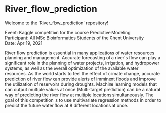 # River_flow_prediction

Welcome to the 'River_flow_prediction' repository!

Event: Kaggle competition for the course Predictive Modeling <br />
Participant: All MSc Bioinformatics Students of the Ghent University <br />
Date: Apr 19, 2021

River flow prediction is essential in many applications of water resources planning and management.
Accurate forecasting of a river's flow can play a significant role in the planning of water projects, irrigation, and hydropower systems, as well as the overall optimization of the available water resources.
As the world starts to feel the effect of climate change, accurate prediction of river flow can provide alerts of imminent floods and improve the utilization of reservoirs during droughts.
Machine learning models that can output multiple values at once (Multi-target prediction) can be a natural way of predicting the river flow at multiple locations simultaneously.
The goal of this competition is to use multivariate regression methods in order to predict the future water flow at 8 different locations at once.
